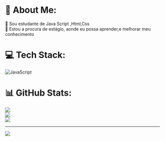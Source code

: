 # 💫 About Me:
🔭 Sou estudante de Java Script ,Html,Css <br>👯 Estou a procura de estágio, aonde eu possa aprender,e melhorar meu conhecimento <br>


# 💻 Tech Stack:
![JavaScript](https://img.shields.io/badge/javascript-%23323330.svg?style=for-the-badge&logo=javascript&logoColor=%23F7DF1E)
# 📊 GitHub Stats:
![](https://github-readme-stats.vercel.app/api?username=Blackneguim&theme=swift&hide_border=false&include_all_commits=false&count_private=false)<br/>
![](https://github-readme-streak-stats.herokuapp.com/?user=Blackneguim&theme=swift&hide_border=false)<br/>
![](https://github-readme-stats.vercel.app/api/top-langs/?username=Blackneguim&theme=swift&hide_border=false&include_all_commits=false&count_private=false&layout=compact)

---
[![](https://visitcount.itsvg.in/api?id=Blackneguim&icon=0&color=1)](https://visitcount.itsvg.in)

<!-- Proudly created with GPRM ( https://gprm.itsvg.in ) -->